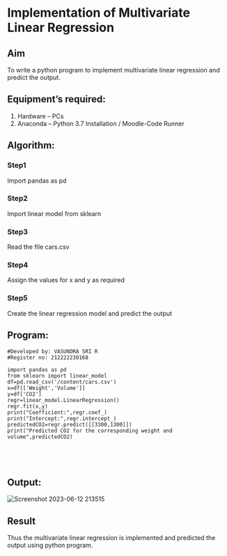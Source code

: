 # Implementation of Multivariate Linear Regression
## Aim
To write a python program to implement multivariate linear regression and predict the output.
## Equipment’s required:
1.	Hardware – PCs
2.	Anaconda – Python 3.7 Installation / Moodle-Code Runner
## Algorithm:
### Step1
Import pandas as pd

### Step2
Import linear model from sklearn

### Step3
Read the file cars.csv

### Step4
Assign the values for x and y as required

### Step5
Create the linear regression model and predict the output

## Program:
```
#Developed by: VASUNDRA SRI R
#Register no: 212222230168

import pandas as pd
from sklearn import linear_model
df=pd.read_csv('/content/cars.csv')
x=df[['Weight','Volume']]
y=df['CO2']
regr=linear_model.LinearRegression()
regr.fit(x,y)
print("Coefficient:",regr.coef_)
print("Intercept:",regr.intercept_)
predictedCO2=regr.predict([[3300,1300]])
print("Predicted CO2 for the corresponding weight and volume",predictedCO2)





```
## Output:


![Screenshot 2023-06-12 213515](https://github.com/vasundrasriravi/Multivariate-Linear-Regression/assets/119393983/79d6f313-fc5d-45e5-8b09-98c5739d52dc)



## Result
Thus the multivariate linear regression is implemented and predicted the output using python program.
